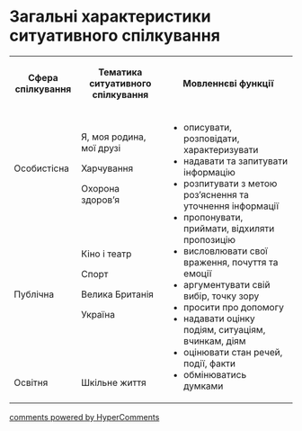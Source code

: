 <div id="hypercomments_widget" class="js-hypercomments-widget invisible"></div>

# Загальні характеристики ситуативного спілкування

<table>
<tbody>
<tr>
<td style="text-align: center;" width="113">
<p><strong>Сфера спілкування</strong></p>
</td>
<td style="text-align: center;" width="208">
<p><strong>Тематика ситуативного спілкування</strong></p>
</td>
<td style="text-align: center;" width="340">
<p><strong>Мовленнєві функції</strong></p>
</td>
</tr>
<tr>
<td width="113">
<p>Особистісна</p>
</td>
<td width="208">
<p>Я, моя родина, мої друзі</p>
<p>Харчування</p>
<p>Охорона здоров&rsquo;я</p>
</td>
<td rowspan="3" width="340">
<ul>
<li>описувати, розповідати, характеризувати</li>
<li>надавати та запитувати інформацію</li>
<li>розпитувати з метою роз&rsquo;яснення та уточнення інформації</li>
<li>пропонувати, приймати, відхиляти пропозицію</li>
<li>висловлювати свої враження, почуття та емоції</li>
<li>аргументувати свій вибір, точку зору</li>
<li>просити про допомогу</li>
<li>надавати оцінку подіям, ситуаціям, вчинкам, діям</li>
<li>оцінювати стан речей, події, факти</li>
<li>обмінюватись думками</li>
</ul>
</td>
</tr>
<tr>
<td width="113">
<p>Публічна</p>
</td>
<td width="208">
<p>Кіно і театр</p>
<p>Спорт</p>
<p>Велика Британія</p>
<p>Україна</p>
<p>&nbsp;</p>
</td>
</tr>
<tr>
<td width="113">
<p>Освітня</p>
</td>
<td width="208">
<p>Шкільне життя</p>
</td>
</tr>
</tbody>
</table>

<div class="js-hypercomments-container">
    <a href="http://hypercomments.com" class="hc-link" title="comments widget">comments powered by HyperComments</a>
</div>